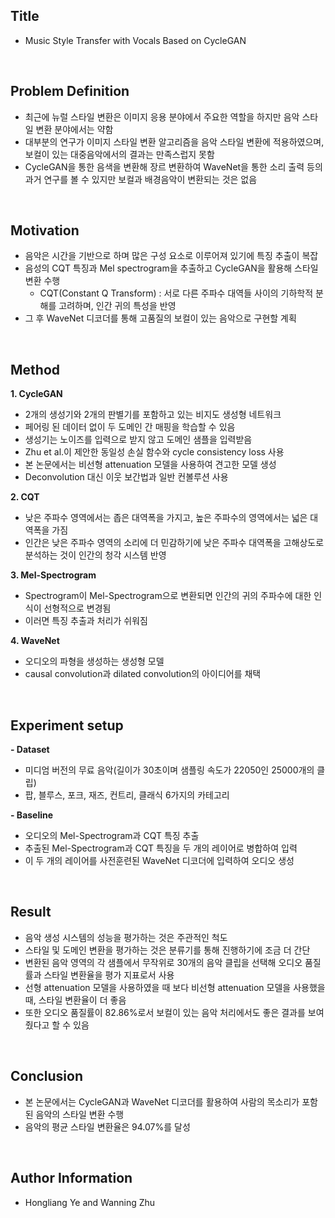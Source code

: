 ## Title  
- Music Style Transfer with Vocals Based on CycleGAN  
  
<br/>

## Problem Definition  
- 최근에 뉴럴 스타일 변환은 이미지 응용 분야에서 주요한 역할을 하지만 음악 스타일 변환 분야에서는 약함  
- 대부분의 연구가 이미지 스타일 변환 알고리즘을 음악 스타일 변환에 적용하였으며, 보컬이 있는 대중음악에서의 결과는 만족스럽지 못함  
- CycleGAN을 통한 음색을 변환해 장르 변환하여 WaveNet을 통한 소리 출력 등의 과거 연구를 볼 수 있지만 보컬과 배경음악이 변환되는 것은 없음  

<br/>

## Motivation  
- 음악은 시간을 기반으로 하며 많은 구성 요소로 이루어져 있기에 특징 추출이 복잡  
- 음성의 CQT 특징과 Mel spectrogram을 추출하고 CycleGAN을 활용해 스타일 변환 수행  
  - CQT(Constant Q Transform) : 서로 다른 주파수 대역들 사이의 기하학적 분해를 고려하며, 인간 귀의 특성을 반영  
- 그 후 WaveNet 디코더를 통해 고품질의 보컬이 있는 음악으로 구현할 계획  

<br/>

## Method  
**1. CycleGAN**
  - 2개의 생성기와 2개의 판별기를 포함하고 있는 비지도 생성형 네트워크  
  - 페어링 된 데이터 없이 두 도메인 간 매핑을 학습할 수 있음  
  - 생성기는 노이즈를 입력으로 받지 않고 도메인 샘플을 입력받음  
  - Zhu et al.이 제안한 동일성 손실 함수와 cycle consistency loss 사용  
  - 본 논문에서는 비선형 attenuation 모델을 사용하여 견고한 모델 생성
  - Deconvolution 대신 이웃 보간법과 일반 컨볼루션 사용
  
**2. CQT**
  - 낮은 주파수 영역에서는 좁은 대역폭을 가지고, 높은 주파수의 영역에서는 넓은 대역폭을 가짐  
  - 인간은 낮은 주파수 영역의 소리에 더 민감하기에 낮은 주파수 대역폭을 고해상도로 분석하는 것이 인간의 청각 시스템 반영
  
**3. Mel-Spectrogram**
  - Spectrogram이 Mel-Spectrogram으로 변환되면 인간의 귀의 주파수에 대한 인식이 선형적으로 변경됨  
  - 이러면 특징 추출과 처리가 쉬워짐
  
**4. WaveNet**
  - 오디오의 파형을 생성하는 생성형 모델  
  - causal convolution과 dilated convolution의 아이디어를 채택  

<br/>

## Experiment setup  
**- Dataset**  
  - 미디엄 버전의 무료 음악(길이가 30초이며 샘플링 속도가 22050인 25000개의 클립)  
  - 팝, 블루스, 포크, 재즈, 컨트리, 클래식 6가지의 카테고리

**- Baseline**  
  - 오디오의 Mel-Spectrogram과 CQT 특징 추출  
  - 추출된 Mel-Spectrogram과 CQT 특징을 두 개의 레이어로 병합하여 입력  
  - 이 두 개의 레이어를 사전훈련된 WaveNet 디코더에 입력하여 오디오 생성  

<br/>

## Result  
- 음악 생성 시스템의 성능을 평가하는 것은 주관적인 척도  
- 스타일 및 도메인 변환을 평가하는 것은 분류기를 통해 진행하기에 조금 더 간단  
- 변환된 음악 영역의 각 샘플에서 무작위로 30개의 음악 클립을 선택해 오디오 품질률과 스타일 변환율을 평가 지표로서 사용  
- 선형 attenuation 모델을 사용하였을 때 보다 비선형 attenuation 모델을 사용했을 때, 스타일 변환율이 더 좋음  
- 또한 오디오 품질률이 82.86%로서 보컬이 있는 음악 처리에서도 좋은 결과를 보여줬다고 할 수 있음  

<br/>

## Conclusion  
- 본 논문에서는 CycleGAN과 WaveNet 디코더를 활용하여 사람의 목소리가 포함된 음악의 스타일 변환 수행  
- 음악의 평균 스타일 변환율은 94.07%를 달성  

<br/>

## Author Information  
- Hongliang Ye and Wanning Zhu  


